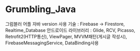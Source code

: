 # Grumbling_Java
그럼블러 어플 자바 version
사용 기술 : 
Firebase -> Firestore, Realtime_Database
안드로이드 라이브러리 : 
Glide, RCV, Picasso, Retrofit2(HTTP통신), ViewPager, MVVM패턴(게시글 작성시), FirebaseMessagingService, DataBinding사용
